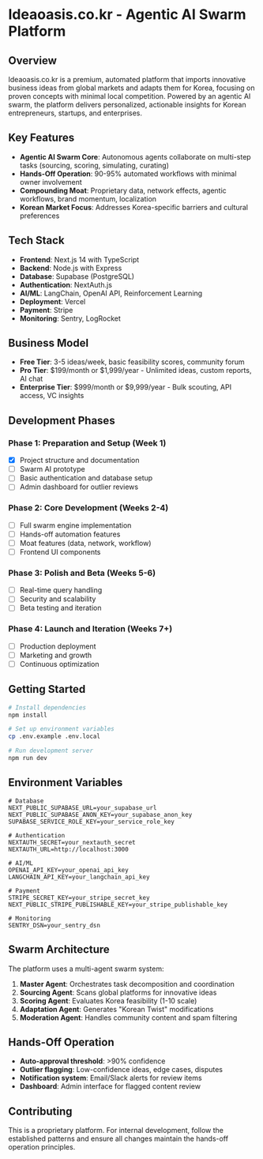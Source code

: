 # Ideaoasis.co.kr - Agentic AI Swarm Platform

## Overview

Ideaoasis.co.kr is a premium, automated platform that imports innovative business ideas from global markets and adapts them for Korea, focusing on proven concepts with minimal local competition. Powered by an agentic AI swarm, the platform delivers personalized, actionable insights for Korean entrepreneurs, startups, and enterprises.

## Key Features

- **Agentic AI Swarm Core**: Autonomous agents collaborate on multi-step tasks (sourcing, scoring, simulating, curating)
- **Hands-Off Operation**: 90-95% automated workflows with minimal owner involvement
- **Compounding Moat**: Proprietary data, network effects, agentic workflows, brand momentum, localization
- **Korean Market Focus**: Addresses Korea-specific barriers and cultural preferences

## Tech Stack

- **Frontend**: Next.js 14 with TypeScript
- **Backend**: Node.js with Express
- **Database**: Supabase (PostgreSQL)
- **Authentication**: NextAuth.js
- **AI/ML**: LangChain, OpenAI API, Reinforcement Learning
- **Deployment**: Vercel
- **Payment**: Stripe
- **Monitoring**: Sentry, LogRocket

## Business Model

- **Free Tier**: 3-5 ideas/week, basic feasibility scores, community forum
- **Pro Tier**: $199/month or $1,999/year - Unlimited ideas, custom reports, AI chat
- **Enterprise Tier**: $999/month or $9,999/year - Bulk scouting, API access, VC insights

## Development Phases

### Phase 1: Preparation and Setup (Week 1)
- [x] Project structure and documentation
- [ ] Swarm AI prototype
- [ ] Basic authentication and database setup
- [ ] Admin dashboard for outlier reviews

### Phase 2: Core Development (Weeks 2-4)
- [ ] Full swarm engine implementation
- [ ] Hands-off automation features
- [ ] Moat features (data, network, workflow)
- [ ] Frontend UI components

### Phase 3: Polish and Beta (Weeks 5-6)
- [ ] Real-time query handling
- [ ] Security and scalability
- [ ] Beta testing and iteration

### Phase 4: Launch and Iteration (Weeks 7+)
- [ ] Production deployment
- [ ] Marketing and growth
- [ ] Continuous optimization

## Getting Started

```bash
# Install dependencies
npm install

# Set up environment variables
cp .env.example .env.local

# Run development server
npm run dev
```

## Environment Variables

```env
# Database
NEXT_PUBLIC_SUPABASE_URL=your_supabase_url
NEXT_PUBLIC_SUPABASE_ANON_KEY=your_supabase_anon_key
SUPABASE_SERVICE_ROLE_KEY=your_service_role_key

# Authentication
NEXTAUTH_SECRET=your_nextauth_secret
NEXTAUTH_URL=http://localhost:3000

# AI/ML
OPENAI_API_KEY=your_openai_api_key
LANGCHAIN_API_KEY=your_langchain_api_key

# Payment
STRIPE_SECRET_KEY=your_stripe_secret_key
NEXT_PUBLIC_STRIPE_PUBLISHABLE_KEY=your_stripe_publishable_key

# Monitoring
SENTRY_DSN=your_sentry_dsn
```

## Swarm Architecture

The platform uses a multi-agent swarm system:

1. **Master Agent**: Orchestrates task decomposition and coordination
2. **Sourcing Agent**: Scans global platforms for innovative ideas
3. **Scoring Agent**: Evaluates Korea feasibility (1-10 scale)
4. **Adaptation Agent**: Generates "Korean Twist" modifications
5. **Moderation Agent**: Handles community content and spam filtering

## Hands-Off Operation

- **Auto-approval threshold**: >90% confidence
- **Outlier flagging**: Low-confidence ideas, edge cases, disputes
- **Notification system**: Email/Slack alerts for review items
- **Dashboard**: Admin interface for flagged content review

## Contributing

This is a proprietary platform. For internal development, follow the established patterns and ensure all changes maintain the hands-off operation principles. 